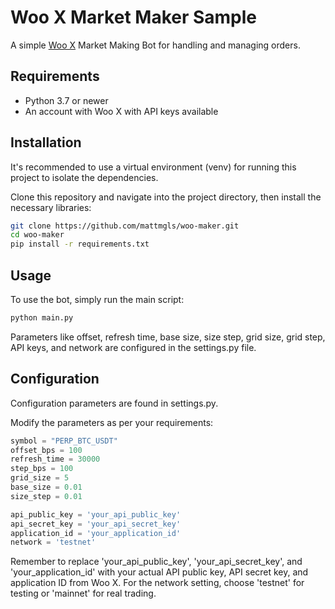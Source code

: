 # Woo X Market Maker Sample
A simple [Woo X](https://referral.woo.org/K5kBYJR7aFcQSU2c7) Market Making Bot for handling and managing orders.

## Requirements
- Python 3.7 or newer
- An account with Woo X with API keys available

## Installation
It's recommended to use a virtual environment (venv) for running this project to isolate the dependencies.

Clone this repository and navigate into the project directory, then install the necessary libraries:

```bash
git clone https://github.com/mattmgls/woo-maker.git
cd woo-maker
pip install -r requirements.txt
```

## Usage
To use the bot, simply run the main script:

```bash
python main.py
```

Parameters like offset, refresh time, base size, size step, grid size, grid step, API keys, and network are configured in the settings.py file.
## Configuration
Configuration parameters are found in settings.py.

Modify the parameters as per your requirements:
```python
symbol = "PERP_BTC_USDT"
offset_bps = 100
refresh_time = 30000
step_bps = 100
grid_size = 5
base_size = 0.01
size_step = 0.01

api_public_key = 'your_api_public_key'
api_secret_key = 'your_api_secret_key'
application_id = 'your_application_id'
network = 'testnet'
```

Remember to replace 'your_api_public_key', 'your_api_secret_key', and 'your_application_id' with your actual API public key, API secret key, and application ID from Woo X. For the network setting, choose 'testnet' for testing or 'mainnet' for real trading.